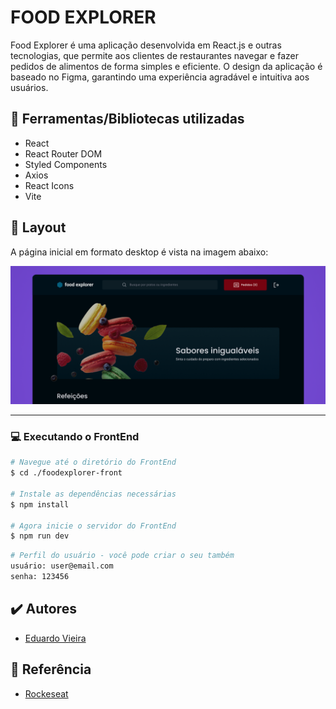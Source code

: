 # FOOD EXPLORER
Food Explorer é uma aplicação desenvolvida em React.js e outras tecnologias, que permite aos clientes de restaurantes navegar e fazer pedidos de alimentos de forma simples e eficiente. O design da aplicação é baseado no Figma, garantindo uma experiência agradável e intuitiva aos usuários.

## 📘 Ferramentas/Bibliotecas utilizadas
- React
- React Router DOM
- Styled Components
- Axios
- React Icons
- Vite


## 🎨 Layout
A página inicial em formato desktop é vista na imagem abaixo:

![foodexplorer](./src/image/a.png)

___

### 💻 Executando o FrontEnd
```bash
# Navegue até o diretório do FrontEnd
$ cd ./foodexplorer-front

# Instale as dependências necessárias
$ npm install

# Agora inicie o servidor do FrontEnd
$ npm run dev
```

```bash
# Perfil do usuário - você pode criar o seu também
usuário: user@email.com
senha: 123456
```

## ✔️ Autores

- [Eduardo Vieira](https://github.com/eduardovjesus/)

## 📄 Referência

- [Rockeseat](https://www.rocketseat.com.br/)

